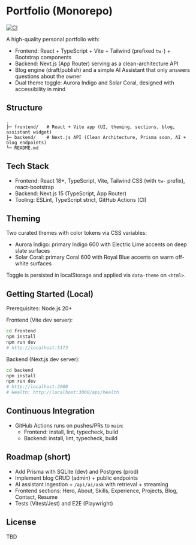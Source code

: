 # Portfolio (Monorepo)

[![CI](https://github.com/Amaankaa/Portfolio/actions/workflows/ci.yml/badge.svg?branch=main)](https://github.com/Amaankaa/Portfolio/actions/workflows/ci.yml)

A high-quality personal portfolio with:
- Frontend: React + TypeScript + Vite + Tailwind (prefixed `tw-`) + Bootstrap components
- Backend: Next.js (App Router) serving as a clean-architecture API
- Blog engine (draft/publish) and a simple AI Assistant that only answers questions about the owner
- Dual theme toggle: Aurora Indigo and Solar Coral, designed with accessibility in mind

## Structure

```
.
├─ frontend/   # React + Vite app (UI, theming, sections, blog, assistant widget)
├─ backend/    # Next.js API (Clean Architecture, Prisma soon, AI + blog endpoints)
└─ README.md
```

## Tech Stack
- Frontend: React 18+, TypeScript, Vite, Tailwind CSS (with `tw-` prefix), react-bootstrap
- Backend: Next.js 15 (TypeScript, App Router)
- Tooling: ESLint, TypeScript strict, GitHub Actions (CI)

## Theming
Two curated themes with color tokens via CSS variables:
- Aurora Indigo: primary Indigo 600 with Electric Lime accents on deep slate surfaces
- Solar Coral: primary Coral 600 with Royal Blue accents on warm off-white surfaces

Toggle is persisted in localStorage and applied via `data-theme` on `<html>`.

## Getting Started (Local)

Prerequisites: Node.js 20+

Frontend (Vite dev server):
```sh
cd frontend
npm install
npm run dev
# http://localhost:5173
```

Backend (Next.js dev server):
```sh
cd backend
npm install
npm run dev
# http://localhost:3000
# Health: http://localhost:3000/api/health
```

## Continuous Integration
- GitHub Actions runs on pushes/PRs to `main`:
  - Frontend: install, lint, typecheck, build
  - Backend: install, lint, typecheck, build

## Roadmap (short)
- Add Prisma with SQLite (dev) and Postgres (prod)
- Implement blog CRUD (admin) + public endpoints
- AI assistant ingestion + `/api/ai/ask` with retrieval + streaming
- Frontend sections: Hero, About, Skills, Experience, Projects, Blog, Contact, Resume
- Tests (Vitest/Jest) and E2E (Playwright)

## License
TBD
